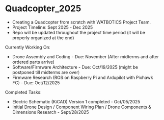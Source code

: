 # Quadcopter_2025
- Creating a Quadcopter from scratch with WATBOTICS Project Team.
- Project Timeline: Sept 2025 - Dec 2025
- Repo will be updated throughout the project time period (it will be properly organized at the end)

Currently Working On:
- Drone Assembly and Coding - Due: November (After midterms and after ordered parts arrive)
- Software/Firmware Architecture - Due: Oct/19/2025 (might be postponed till midterms are over)
- Firmware Research (ROS on Raspberry Pi and Ardupilot with Pixhawk FC) - Due: Oct/12/2025

Completed Tasks:
- Electric Schematic (KiCAD) Version 1 completed - Oct/05/2025
- Initial Drone Design / Component Wiring Plan / Drone Components & Dimensions Research - Sept/28/2025



